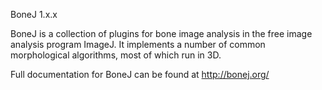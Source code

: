 BoneJ 1.x.x

BoneJ is a collection of plugins for bone image analysis in the free
image analysis program ImageJ.  It implements a number of common morphological
algorithms, most of which run in 3D.

Full documentation for BoneJ can be found at http://bonej.org/